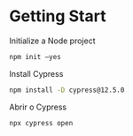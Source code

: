 
# Getting Start

Initialize a Node project

```bash
npm init –yes
```

Install Cypress

```bash
npm install -D cypress@12.5.0
```


Abrir o Cypress

```bash
npx cypress open
```


